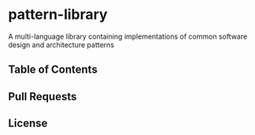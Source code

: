 # pattern-library
A multi-language library containing implementations of common software design and architecture patterns 



## Table of Contents



## Pull Requests 



## License
